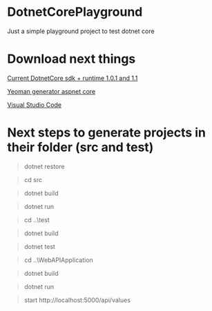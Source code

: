 # DotnetCorePlayground
Just a simple playground project to test dotnet core

# Download next things
[Current DotnetCore sdk + runtime 1.0.1 and 1.1](https://www.microsoft.com/net/download/core)

[Yeoman generator aspnet core](https://github.com/OmniSharp/generator-aspnet)

[Visual Studio Code](https://code.visualstudio.com/Download)

# Next steps to generate projects in their folder (src and test)
> dotnet restore

> cd src

> dotnet build

> dotnet run

> cd ..\test

> dotnet build

> dotnet test

> cd ..\WebAPIApplication

> dotnet build

> dotnet run 

> start http://localhost:5000/api/values 
